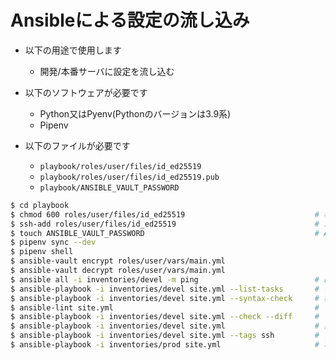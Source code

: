 # Ansibleによる設定の流し込み

- 以下の用途で使用します
    - 開発/本番サーバに設定を流し込む

- 以下のソフトウェアが必要です
    - Python又はPyenv(Pythonのバージョンは3.9系)
    - Pipenv

- 以下のファイルが必要です
    - `playbook/roles/user/files/id_ed25519`
    - `playbook/roles/user/files/id_ed25519.pub`
    - `playbook/ANSIBLE_VAULT_PASSWORD`

```bash
$ cd playbook
$ chmod 600 roles/user/files/id_ed25519                             # 秘密鍵のパーミッションを変更しないとSSH接続できないため
$ ssh-add roles/user/files/id_ed25519                               # パスフレーズの入力を省略させるための設定(オプション)
$ touch ANSIBLE_VAULT_PASSWORD                                      # Ansible Vaultのパスワードを設定する
$ pipenv sync --dev
$ pipenv shell
$ ansible-vault encrypt roles/user/vars/main.yml
$ ansible-vault decrypt roles/user/vars/main.yml
$ ansible all -i inventories/devel -m ping                          # 疎通確認
$ ansible-playbook -i inventories/devel site.yml --list-tasks       # タスク一覧
$ ansible-playbook -i inventories/devel site.yml --syntax-check     # 構文エラーのチェック
$ ansible-lint site.yml                                             # リンターの実行
$ ansible-playbook -i inventories/devel site.yml --check --diff     # ドライラン
$ ansible-playbook -i inventories/devel site.yml                    # 実行
$ ansible-playbook -i inventories/devel site.yml --tags ssh         # タグを指定して実行
$ ansible-playbook -i inventories/prod site.yml                     # 本番環境の場合
```
